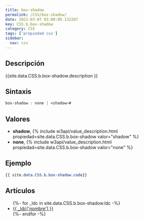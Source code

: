 ```yaml
---
title: box-shadow
permalink: /CSS/box-shadow/
date: 2021-03-07 03:00:09.132207
key: CSS.b.box-shadow
category: CSS
tags: ['propiedad css']
sidebar: 
  nav: css
---
```


## Descripción
{{site.data.CSS.b.box-shadow.description }}

## Sintaxis
~~~css
box-shadow : none | <shadow>#
~~~

## Valores
* **shadow**,  {% include w3api/value_description.html propiedad=site.data.CSS.b.box-shadow valor="shadow" %}
* **none**,  {% include w3api/value_description.html propiedad=site.data.CSS.b.box-shadow valor="none" %}

## Ejemplo
~~~css
{{ site.data.CSS.b.box-shadow.code}}
~~~

## Artículos
<ul>
{%- for _ldc in site.data.CSS.b.box-shadow.ldc -%}
   <li>
       <a href="{{_ldc['url'] }}">{{ _ldc['nombre'] }}</a>
   </li>
{%- endfor -%}
</ul>
